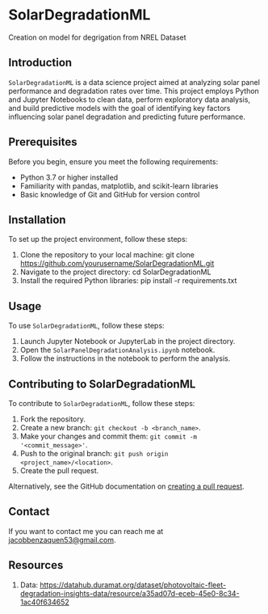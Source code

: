 # SolarDegradationML
Creation on model for degrigation from NREL Dataset

## Introduction
`SolarDegradationML` is a data science project aimed at analyzing solar panel performance and degradation rates over time. This project employs Python and Jupyter Notebooks to clean data, perform exploratory data analysis, and build predictive models with the goal of identifying key factors influencing solar panel degradation and predicting future performance.

## Prerequisites
Before you begin, ensure you meet the following requirements:
- Python 3.7 or higher installed
- Familiarity with pandas, matplotlib, and scikit-learn libraries
- Basic knowledge of Git and GitHub for version control

## Installation
To set up the project environment, follow these steps:
1. Clone the repository to your local machine: git clone https://github.com/yourusername/SolarDegradationML.git
2. Navigate to the project directory: cd SolarDegradationML
3. Install the required Python libraries: pip install -r requirements.txt


## Usage
To use `SolarDegradationML`, follow these steps:
1. Launch Jupyter Notebook or JupyterLab in the project directory.
2. Open the `SolarPanelDegradationAnalysis.ipynb` notebook.
3. Follow the instructions in the notebook to perform the analysis.

## Contributing to SolarDegradationML
To contribute to `SolarDegradationML`, follow these steps:
1. Fork the repository.
2. Create a new branch: `git checkout -b <branch_name>`.
3. Make your changes and commit them: `git commit -m '<commit_message>'`.
4. Push to the original branch: `git push origin <project_name>/<location>`.
5. Create the pull request.

Alternatively, see the GitHub documentation on [creating a pull request](https://help.github.com/articles/creating-a-pull-request/).

## Contact
If you want to contact me you can reach me at <jacobbenzaquen53@gmail.com>.

## Resources
1. Data: <https://datahub.duramat.org/dataset/photovoltaic-fleet-degradation-insights-data/resource/a35ad07d-eceb-45e0-8c34-1ac40f634652>

